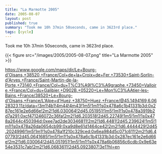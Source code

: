 ```yaml
---
title: "La Marmotte 2005"
date: 2005-08-07
layout: post
published: true
summary: "Took me 10h 37min 50seconds, came in 3623rd place."
tags: [cycle]
---
```


Took me 10h 37min 50seconds, came in 3623rd place.

{{< figure src="/images/2005/2005-08-07.png" title="La Marmotte 2005" >}}

https://www.google.com/maps/dir/Le+Bourg-d'Oisans,+38520,+France/Col+de+la+Croix+de+Fer,+73530+Saint-Sorlin-d'Arves,+France/Saint-Martin-de-la-Porte,+73140,+France/Col+du+T%C3%A9l%C3%A9graphe,+73450+Valloire,+France/Col+du+Galibier,+D902B,+05220+Le+Mon%C3%AAtier-les-Bains,+France/38520+Le+Bourg-d'Oisans,+France/L'Alpe+d'Huez,+38750+Huez,+France/@45.1494169,6.0628323,11z/data=!3m1!4b1!4m44!4m43!1m5!1m1!1s0x478a6c1b41331b3d:0x287ec161e2e6d66e!2m2!1d6.030064!2d45.051951!1m5!1m1!1s0x478a3919b2d7a291:0xcf471246072c36fa!2m2!1d6.203518!2d45.22749!1m5!1m1!1s0x478a2644c450394d:0xee7ad2de30346811!2m2!1d6.4481!2d45.239624!1m5!1m1!1s0x478a26da0654cb99:0xa9d8e61d1464ce42!2m2!1d6.4444429!2d45.2024996!1m5!1m1!1s0x478a1f210c329ced:0x6ea984d5c071c611!2m2!1d6.407793!2d45.0641685!1m5!1m1!1s0x478a6c1b41331b3d:0x287ec161e2e6d66e!2m2!1d6.030064!2d45.051951!1m5!1m1!1s0x478a6b06856c6cdb:0x9e63e54e3531c7ab!2m2!1d6.0683611!2d45.0923807!3e1?hl=en